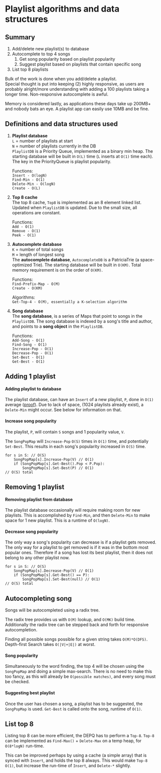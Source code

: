 # Playlist algorithms and data structures
## Summary
1. Add/delete new playlist(s) to database
2. Autocomplete to top 4 songs
	1. Get song popularity based on playlist popularity
	2. Suggest playlist based on playlists that contain specific song
3. List top 8 playlists


Bulk of the work is done when you add/delete a playlist.  
Special thought is put into keeping (2) highly responsive, as users are probably alright/more understanding with adding a 100 playlists taking a longer time. Non-responsive autocomplete is awful.

Memory is considered lastly, as applications these days take up 200MB+ and nobody bats an eye. A playlist app can easily use 10MB and be fine.

## Definitions and data structures used
1. **Playlist database**  
`L` = number of playlists at start  
`N` = number of playlists currently in the DB  
`PlaylistDB` is a Priority Queue, implemented as a binary min heap. The starting database will be built in `O(L)` time (`L` inserts at `O(1)` time each). The key in the PriorityQueue is playlist popularity.

	Functions:   
	`Insert - O(logN)`  
	`Find-Min - O(1)`  
	`Delete-Min - O(logN)`  
	`Create - O(L)`

2. **Top 8 cache**  
The top 8 cache, `Top8` is implemented as an 8 element linked list. Updated when `PlaylistDB` is updated. Due to the small size, all operations are constant.

    Functions:  
    `Add - O(1)`  
    `Remove - O(1)`  
    `Peek - O(1)`
    
3. **Autocomplete database**  
`K` = number of total songs  
`M` = length of longest song  
The **autocomplete database**, `AutocompleteDB` is a PatriciaTrie (a space-optimized Trie). The starting database will be built in `O(KM)`. Total memory requirement is on the order of `O(KM)`. 
	
	Functions:  
	`Find-Prefix-Map - O(M)`  
	`Create - O(KM)`
	
	Algorithms:  
	`Get-Top-4 - O(M), essentially a K-selection algorithm`
	
4. **Song database**  
The **song database**, is a series of Maps that point to songs in the `PlaylistDB`. The song database is indexed by a song's title and author, 
and points to a **song object** in the `PlaylistDB`. 

	Functions:  
	`Add-Song - O(1)`  
	`Find-Song - O(1)`  
	`Increase-Pop - O(1)`  
	`Decrease-Pop - O(1)`  
	`Set-Best - O(1)`  
	`Get-Best - O(1)`

## Adding 1 playlist
#### Adding playlist to database
The playlist database, can have an `Insert` of a new playlist, `P`, done in `O(1)` average ([proof](https://en.wikipedia.org/wiki/Binary_heap#Insert)). Due to lack of space, (1024 playlists already exist), a `Delete-Min` might occur. See below for information on that. 

#### Increase song popularity 
The playlist, `P`, will contain `S` songs and 1 popularity value, `V`.

The `SongPopMap` will `Increase-Pop` `O(S)` times in `O(1)` time, and potentially `Set-Best`. 
This results in each song's popularity increased in `O(S)` time.

    for s in S: // O(S)
		SongPopMap[s].Increase-Pop(V) // O(1)
		if (SongPopMap[s].Get-Best().Pop < P.Pop):
			SongPopMap[s].Set-Best(P) // O(1)
	// O(S) total

## Removing 1 playlist
#### Removing playlist from database
The playlist database occasionally will require making room for new playlists. This is accomplished by `Find-Min`, and then `Delete-Min` to make space for 1 new playlist. This is a runtime of `O(logN)`. 

#### Decrease song popularity
The only way a song's popularity can decrease is if a playlist gets removed. The only way for a playlist to get removed is if it was in the bottom most popular ones. Therefore if a song has lost its best playlist, then it does not belong to any other playlist now. 

 	for s in S: // O(S)
		SongPopMap[s].Decrease-Pop(V) // O(1)
		if (SongPopMap[s].Get-Best() == P):
			SongPopMap[s].Set-Best(null) // O(1)
	// O(S) total


## Autocompleting song
Songs will be autocompleted using a radix tree.

The radix tree provides us with `O(M)` lookup, and `O(MK)` build time. Additionally the radix tree can be stepped back and forth for responsive autocompletion. 

Finding all possible songs possible for a given string takes `O(M)*O(DFS)`. Depth-first Search takes `O(|V|+|E|)` at worst. 

#### Song popularity
Simultaneously to the word finding, the top 4 will be chosen using the `SongPopMap` and doing a simple max-search. There is no need to make this too fancy, as this will already be `O(possible matches)`, and every song must be checked. 

#### Suggesting best playlist 
Once the user has chosen a song, a playlist has to be suggested, the `SongPopMap` is used. `Get-Best` is called onto the song, runtime of `O(1)`. 

## List top 8
Listing top 8 can be more efficient, the DEPQ has to perform a `Top-8`. `Top-8` can be implemented as `Find-Max()` + `Delete-Max` on a temp heap, for `O(8*logN)` run-time.

This can be improved perhaps by using a cache (a simple array) that is synced with `Insert`, and holds the top 8 always. This would make `Top-8` `O(1)`, but increase the run-time of `Insert`, and `Delete-*` slightly. 

